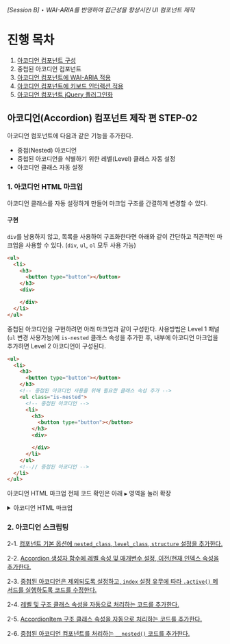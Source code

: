 ###### [Session B] ‣ WAI-ARIA를 반영하여 접근성을 향상시킨 UI 컴포넌트 제작

# 진행 목차

1. [아코디언 컴포넌트 구성](../STEP-1__basic/)
1. 중첩된 아코디언 컴포넌트
1. [아코디언 컴포넌트에 WAI-ARIA 적용](../STEP-3__wai-aria/)
1. [아코디언 컴포넌트에 키보드 인터랙션 적용](../STEP-4__keyboard/)
1. [아코디언 컴포넌트 jQuery 플러그인화](../STEP-5__jquery-plugin/)

## **아코디언(Accordion) 컴포넌트** 제작 편 **STEP-02**

아코디언 컴포넌트에 다음과 같은 기능을 추가한다.
- 중첩(Nested) 아코디언
- 중첩된 아코디언을 식별하기 위한 레벨(Level) 클래스 자동 설정
- 아코디언 클래스 자동 설정

### 1. 아코디언 HTML 마크업

아코디언 클래스를 자동 설정하게 만들어 마크업 구조를 간결하게 변경할 수 있다.

#### 구현

`div`를 남용하지 않고, 목록을 사용하여 구조화한다면 아래와 같이 간단하고 직관적인 마크업을 사용할 수 있다. (`div`, `ul`, `ol` 모두 사용 가능)

```html
<ul>
  <li>
    <h3>
      <button type="button"></button>
    </h3>
    <div>

    </div>
  </li>
</ul>
```

중첩된 아코디언을 구현하려면 아래 마크업과 같이 구성한다. 사용방법은 Level 1 패널(`ul` 변경 사용가능)에 `is-nested` 클래스 속성을 추가한 후, 내부에 아코디언 마크업을 추가하면 Level 2 아코디언이 구성된다.

```html
<ul>
  <li>
    <h3>
      <button type="button"></button>
    </h3>
    <!-- 중첩된 아코디언 사용을 위해 필요한 클래스 속성 추가 -->
    <ul class="is-nested">
      <!-- 중첩된 아코디언 -->
      <li>
        <h3>
          <button type="button"></button>
        </h3>
        <div>

        </div>
      </li>
    </ul>
    <!--// 중첩된 아코디언 -->
  </li>
</ul>
```

아코디언 HTML 마크업 전체 코드 확인은 아래 `▶︎` 영역을 눌러 확장

<details>
  <summary>아코디언 HTML 마크업</summary>

  ```html
  <ul class="demo-component">
    <li>
      <h3>
        <button type="button">
          <span class="y9-icon__news"></span> 뉴스 <span class="y9-icon__arrow is-right"></span>
        </button>
      </h3>
      <div>
        <ul class="list contents">
          <li><a href="">부채대책 엇갈린 평가…'갭투자는 불가' VS '강남불패 고착화'</a></li>
          <li><a href="">'靑문건 유출' 정호성 징역 2년6개월 구형…내달 15일 선고</a></li>
          <li><a href="">6·19대책+8·2대책+신DTI 누적효과는…주택대출액 32.4%↓</a></li>
          <li><a href="">'금감원 인사청탁 의혹' 농협금융회장 자택 등 압수수색</a></li>
        </ul>
      </div>
    </li>
    <li>
      <h3>
        <button type="button">
          <span class="y9-icon__sports"></span> 스포츠 <span class="y9-icon__arrow is-right"></span>
        </button>
      </h3>

      <ul class="is-nested">
        <li>
          <h4>
            <button type="button">
              <span class="y9-icon__soccer"></span> 축구 <span class="y9-icon__arrow is-right"></span>
            </button>
          </h4>
          <div>
            <ul class="list contents">
              <li><a href="">3293억 원?… ‘설’에 불과하지만 놀라운 케인의 가격표</a></li>
              <li><a href="">[아스널-노리치] 모두가 놀란 18세 은케티아의 충격적인 등장</a></li>
              <li><a href="">'거미손' 부폰, "올 시즌 후 은퇴하겠다"</a></li>
            </ul>
          </div>
        </li>
        <li>
          <h4>
            <button type="button">
              <span class="y9-icon__basketball"></span> 농구 <span class="y9-icon__arrow is-right"></span>
            </button>
          </h4>
          <div>
            <ul class="list contents">
              <li><a href="">[댓글이벤트] KBL 역대 드래프트 순위별 최고의 선수</a></li>
              <li><a href="">'3점슛 8방' 정호상, 고려대를 무너뜨리다</a></li>
            </ul>
          </div>
        </li>
      </ul>

    </li>

    <li>
      <h3>
        <button type="button">
          <span class="y9-icon__webtoon"></span> 웹툰<span class="y9-icon__arrow is-right"></span>
        </button>
      </h3>
      <div>
        <ul class="list contents">
          <li><a href="">복학왕, 기안84</a></li>
          <li><a href="">고수, 류기운/문정후</a></li>
          <li><a href="">연놈, 상하</a></li>
          <li><a href="">격기 3반, 이학</a></li>
          <li><a href="">목욕의 신(재), 하일권</a></li>
        </ul>
      </div>
    </li>
  </ul>
  ```
</details>


### 2. 아코디언 스크립팅

2-1. <a href="https://github.com/niawa/AOA/blob/master/2017/Session_B/practice/STEP-2__nested/component/y9.Accordion%400.0.2.js#L17-L50" target="_blank">컴포넌트 기본 옵션에 `nested_class`, `level_class`, `structure` 설정을 추가한다.</a>

2-2. <a href="https://github.com/niawa/AOA/blob/master/2017/Session_B/practice/STEP-2__nested/component/y9.Accordion@0.0.2.js#L60-L89" target="_blank">Accordion 생성자 함수에 레벨 속성 및 매개변수 설정, 이전/현재 인덱스 속성을 추가한다.</a>

2-3. <a href="https://github.com/niawa/AOA/blob/master/2017/Session_B/practice/STEP-2__nested/component/y9.Accordion@0.0.2.js#L131-L137" target="_blank">중첩된 아코디언은 제외되도록 설정하고, `index` 설정 유무에 따라 `.active()` 메서드를 실행하도록 코드를 수정한다.</a>

2-4. <a href="https://github.com/niawa/AOA/blob/master/2017/Session_B/practice/STEP-2__nested/component/y9.Accordion@0.0.2.js#L150-L166" target="_blank">레벨 및 구조 클래스 속성을 자동으로 처리하는 코드를 추가한다.</a>

2-5. <a href="https://github.com/niawa/AOA/blob/master/2017/Session_B/practice/STEP-2__nested/component/y9.Accordion@0.0.2.js#L331-L336" target="_blank">AccordionItem 구조 클래스 속성을 자동으로 처리하는 코드를 추가한다.</a>

2-6. <a href="https://github.com/niawa/AOA/blob/master/2017/Session_B/practice/STEP-2__nested/component/y9.Accordion@0.0.2.js#L352-L361" target="_blank">중첩된 아코디언 컴포넌트를 처리하는 `__nested()` 코드를 추가한다.</a>